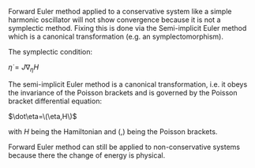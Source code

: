 Forward Euler method applied to a conservative system like a simple harmonic oscillator will not show convergence because it is not a symplectic method.
Fixing this is done via the Semi-implicit Euler method which is a canonical transformation (e.g. an symplectomorphism).

The symplectic condition:

${\dot {\eta }}=J\nabla _{\eta }H$

The semi-implicit Euler method is a canonical transformation, i.e. it obeys the invariance of the Poisson brackets and is governed by the Poisson bracket differential equation:

$\dot\eta=\(\eta,H\)$

with $H$ being the Hamiltonian and \(,\) being the Poisson brackets.

Forward Euler method can still be applied to non-conservative systems because there the change of energy is physical. 

